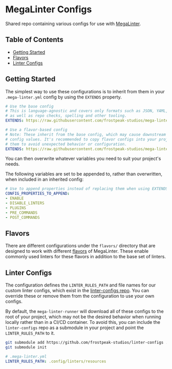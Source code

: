 # MegaLinter Configs

Shared repo containing various configs for use with [MegaLinter](https://megalinter.io/latest/).

## Table of Contents

- [Getting Started](#getting-started)
- [Flavors](#flavors)
- [Linter Configs](#linter-configs)

## Getting Started

The simplest way to use these configurations is to inherit from them in your `.mega-linter.yml` config by using
the `EXTENDS` property.

```yaml
# Use the base config
# This is language-agnostic and covers only formats such as JSON, YAML, etc.
# as well as repo checks, spelling and other tooling.
EXTENDS: https://raw.githubusercontent.com/frostpeak-studios/mega-linter-configs/refs/heads/main/.mega-linter.yml
```

```yaml
# Use a flavor-based config
# Note: These inherit from the base config, which may cause downstream issues when overriding/appending
# config values. It's recommended to copy flavor configs into your project directly rather than inheriting from
# them to avoid unexpected behavior or configuration.
EXTENDS: https://raw.githubusercontent.com/frostpeak-studios/mega-linter-configs/refs/heads/main/flavors/dotnet.yml
```

You can then overwrite whatever variables you need to suit your project's needs.

The following variables are set to be
appended to, rather than overwritten, when included in an inherited config:

```yaml
# Use to append properties instead of replacing them when using EXTENDS.
CONFIG_PROPERTIES_TO_APPEND:
- ENABLE
- DISABLE_LINTERS
- PLUGINS
- PRE_COMMANDS
- POST_COMMANDS
```

## Flavors

There are different configurations under the `flavors/` directory that are designed to work with different
[flavors](https://megalinter.io/latest/flavors/) of MegaLinter. These enable commonly used linters for these flavors
in addition to the base set of linters.

## Linter Configs

The configuration defines the `LINTER_RULES_PATH` and file names for our custom linter configs, which
exist in the [linter-configs repo](https://github.com/frostpeak-studios/linter-configs). You can override these or
remove them from the configuration to use your own configs.

By default, the `mega-linter-runner` will download all of these configs to the root of your project, which may not
be the desired behavior when running locally rather than in a CI/CD container. To avoid this, you can include the
`linter-configs` repo as a submodule in your project and point the `LINTER_RULES_PATH` to it.

```sh
git submodule add https://github.com/frostpeak-studios/linter-configs .config/linters
git submodule init
```

```yaml
# .mega-linter.yml
LINTER_RULES_PATH: .config/linters/resources
```
